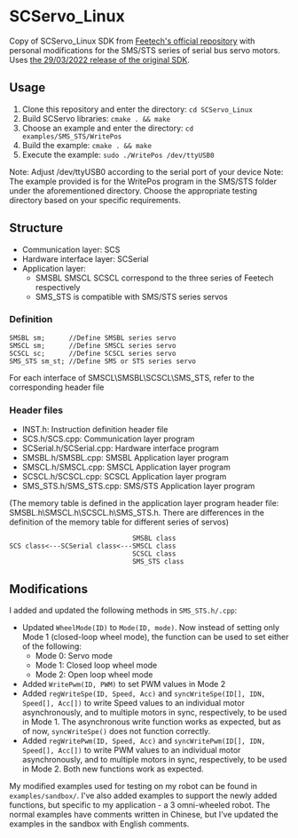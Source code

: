 # SCServo_Linux
Copy of SCServo_Linux SDK from [Feetech's official repository](https://gitee.com/ftservo/SCServoSDK/tree/master) with personal modifications for the SMS/STS series of serial bus servo motors. Uses [the 29/03/2022 release of the original SDK](https://gitee.com/ftservo/SCServoSDK/blob/master/SCServo_Linux_220329.7z).

## Usage

1. Clone this repository and enter the directory: `cd SCServo_Linux`
2. Build SCServo libraries: `cmake . && make`
3. Choose an example and enter the directory: `cd examples/SMS_STS/WritePos`
4. Build the example: `cmake . && make`
5. Execute the example: `sudo ./WritePos /dev/ttyUSB0`
   
Note: Adjust /dev/ttyUSB0 according to the serial port of your device
Note: The example provided is for the WritePos program in the SMS/STS folder under the aforementioned directory. Choose the appropriate testing directory based on your specific requirements. 

## Structure

* Communication layer: SCS
* Hardware interface layer: SCSerial
* Application layer:
    * SMSBL SMSCL SCSCL correspond to the three series of Feetech respectively
    * SMS_STS is compatible with SMS/STS series servos

### Definition

```
SMSBL sm;      //Define SMSBL series servo
SMSCL sm;      //Define SMSCL series servo
SCSCL sc;      //Define SCSCL series servo
SMS_STS sm_st; //Define SMS or STS series servo
```

For each interface of SMSCL\SMSBL\SCSCL\SMS_STS, refer to the corresponding header file

### Header files

* INST.h:                  Instruction definition header file
* SCS.h/SCS.cpp:           Communication layer program
* SCSerial.h/SCSerial.cpp: Hardware interface program
* SMSBL.h/SMSBL.cpp:       SMSBL Application layer program
* SMSCL.h/SMSCL.cpp:       SMSCL Application layer program
* SCSCL.h/SCSCL.cpp:       SCSCL Application layer program
* SMS_STS.h/SMS_STS.cpp:   SMS/STS Application layer program

(The memory table is defined in the application layer program header file: SMSBL.h\SMSCL.h\SCSCL.h\SMS_STS.h. There are differences in the definition of the memory table for different series of servos)

```
                               SMSBL class
SCS class<---SCSerial class<---SMSCL class
                               SCSCL class
                               SMS_STS class
```

## Modifications

I added and updated the following methods in `SMS_STS.h/.cpp`:
* Updated `WheelMode(ID)` to `Mode(ID, mode)`. Now instead of setting only Mode 1 (closed-loop wheel mode), the function can be used to set either of the following:
    * Mode 0: Servo mode
    * Mode 1: Closed loop wheel mode
    * Mode 2: Open loop wheel mode
* Added `WritePwm(ID, PWM)` to set PWM values in Mode 2
* Added `regWriteSpe(ID, Speed, Acc)` and `syncWriteSpe(ID[], IDN, Speed[], Acc[])` to write Speed values to an individual motor asynchronously, and to multiple motors in sync, respectively, to be used in Mode 1. The asynchronous write function works as expected, but as of now, `syncWriteSpe()` does not function correctly.
* Added `regWritePwm(ID, Speed, Acc)` and `syncWritePwm(ID[], IDN, Speed[], Acc[])` to write PWM values to an individual motor asynchronously, and to multiple motors in sync, respectively, to be used in Mode 2. Both new functions work as expected.

My modified examples used for testing on my robot can be found in `examples/sandbox/`. I've also added examples to support the newly added functions, but specific to my application - a 3 omni-wheeled robot. The normal examples have comments written in Chinese, but I've updated the examples in the sandbox with English comments. 
